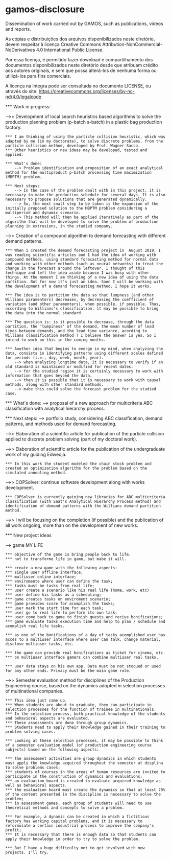 # gamos-disclosure
Dissemination of work carried out by GAMOS, such as publications, videos and reports. 

As cópias e distribuições dos arquivos disponibilizados neste diretório, devem respeitar à licença Creative Commons Attribution-NonCommercial-NoDerivatives 4.0 International Public License.

Por essa licença, é permitido fazer download e compartilhamento dos documentos disponibilizados neste diretório desde que atribuam crédito aos autores originais, e sem que possa alterá-los de nenhuma forma ou utilizá-los para fins comerciais. 

A licença na íntegra pode ser consultada no documento LICENSE, ou através do site: https://creativecommons.org/licenses/by-nc-nd/4.0/legalcode

*** Work in progress:

-->> Development of local search heuristics based algorithms to solve the production planning problem (p-batch s-batch) in a plastic bag production factory.

    *** I am thinking of using the particle collision heuristic, which was adapted by me (in my doctorate), to solve discrete problems, from the particle collision method, developed by Prof. Wagner Sacco.
    *** Other heuristics or new ideas may be developed, tested and applied.
    
    *** What's done:
        --> Problem identification and proposition of an exact analytical method for the multiproduct p-batch processing time maximization (MBPTM) problem.
        
    *** Next steps:
        --> In the case of the problem dealt with in this project, it is necessary to make the production schedule for several days. It is also necessary to propose solutions that are generated dynamically.
        --> So, the next small step to be taken is the expansion of the initially proposed solution to the MBPTM problem considering a multiperiod and dynamic scenario.
        --> This method will then be applied iteratively as part of the algorithm that will be developed to solve the problem of production planning in extrusions, in the studied company.
    
-->> Creation of a compound algorithm to demand forecasting with different demand patterns.

    *** When I created the demand forecasting project in  August 2019, I was reading scientific articles and I had the idea of working with compound methods, using standard forecasting method for normal data and working with other methods (such as neural networks) to treat the change in the forecast around the leftover. I thought of this technique and left the idea aside because I was busy with other things. At the moment I am thinking of a new idea of using the data partition. But for now it's just an idea. Soon I will be working with the development of a demand forecasting method. I hope it works. 

    *** The idea is to partition the data so that lumpness (and other Willians paramenters) decreases, by decreasing the coefficient of variation (and other paramenters), when possible, if possible. Thus, according to Willians's classification, it may be possible to bring the data into the normal standard.

    *** The question is: is it possible to decrease, through the data partition, the 'lumpiness' of the demand, the mean number of lead times between demands, and the lead time variance, acording to Willians classification method ? I believe the answer is yes. So I intend to work on this in the coming months.

    *** Another idea that begins to emerge in my mind, when analyzing the data, consists in identifying patterns using different scales defined for periods (i.e., day, week, month, year).
        --> when analyzing longtime data, it is necessary to verify if an old standard is maintained or modified for recent dates.
        --> for the studied region it is certainly necessary to work with information that goes beyond the data.
        --> then it is possible that it is necessary to work with causal methods, along with other standard methods. 
        --> mabe this could solve the forecast problem for the studied case.

   *** What's done:
       --> proposal of a new approach for multicriteria ABC classification with analytical hierarchy process.

   *** Next steps:
       --> portfolio study, considering ABC classification, demand patterns, and methods used for demand forecasting.

-->> Elaboration of a scientific article for publication of the particle collision applied to discrete problem solving (part of my doctoral work).

-->> Elaboration of scientific article for the publication of the undergraduate work of my guiding Edwedja. 
    
    *** In this work the student modeled the chain stock problem and created an optimization algorithm for the problem based on the simulated annealing method.

-->> COPSolver: continue software development along with works development.
    
    *** COPSolver is currently gaining new libraries for ABC multicriteria classification (with Saat's Analytical Hierarchy Process method) and identification of demand patterns with the Willians demand partition method.

-->> I will be focusing on the completion (if possible) and the publication of all work ongoing, more than on the development of new works.

*** New project ideas

--> game MY LIFE

    *** objective of the game is bring people back to life.
    *** not to transforme life in game, but mabe it will. 

    *** create a new game with the following aspects:
    *** single user offline interface;
    *** multiuser online interface;
    *** enviromente where user can define the task;
    *** tasks must be tasks from real life;
    *** user create a scenario like his real life (home, work, etc)
    *** user define his tasks as a scheduling;
    *** game creates tasks on enviroment scenario;
    *** game provides score for acomplish the tasks;
    *** user mark the start time for each task;
    *** user go to real life to perform its own task;
    *** user come back to game to finish quests and recive bonifications;
    *** game evaluate tasks execution time and help to plan / schedule and acomplish real life tasks.

    *** as one of the bonifications of a day of tasks acomplished user has acces to a multiuser interface where user can talk, change material, disclose multiuser tasks, etc.

    *** the game can provide real bonifications as ticket for cinema, etc.
    *** on multiuser interface gamers can combine multiuser real tasks.

    *** user data stays on his own app. Data must be not stoqued or used for any other ends. Privacy must be the main game rule.

-->> Semester evaluation method for disciplines of the Production Engineering course, based on the dynamics adopted in selection processes of multinational companies.

    *** This idea just came up.
    *** When students are about to graduate, they can participate in selection processes for the function of trainee in multinationals.
    *** In the selection process, both practical knowledge of the students and behavioral aspects are evaluated.
    *** These assessments are done through group dynamics.
    *** Students need to apply their knowledge gained in their training to problem solving cases.

    *** Looking at these selection processes, it may be possible to think of a semester evaluation model (of production engineering course subjects) based on the following aspects:

    *** the assessment activities are group dynamics in which students must apply the knowledge acquired throughout the semester at displina to solve problems cases;
    *** students of courses in the areas of human resources are invited to participate in the construction of dynamics and evaluations;
    *** an evaluation board is created to evaluate acquired knowledge as well as behavioral aspects.
    *** the evaluation board must create the dynamics so that at least 70% of the content presented in the discipline is necessary to solve the problem;
    *** in assessment games, each group of students will need to use theoretical methods and concepts to solve a problem.
    
    *** For example, a dynamic can be created in which a fictitious factory has working capital problems, and it is necessary to reformulate a certain industrial process to improve the company's profit;
    *** It is necessary that there is enough data so that students can apply their knowledge in order to try to solve the problem.
    
    *** But I have a huge difficulty not to get involved with new projects. I'll try.
